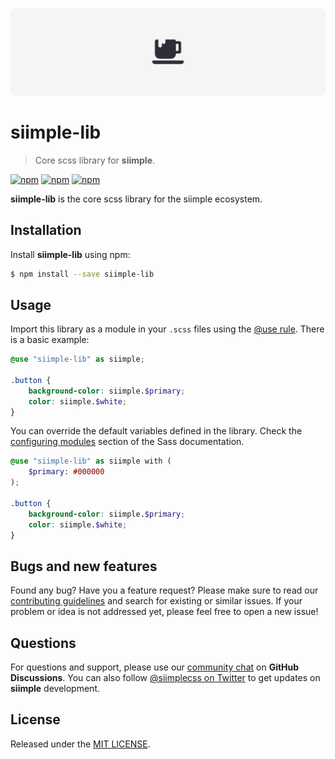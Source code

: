 [![siimple](../../header.svg)](https://www.siimple.xyz)

# siimple-lib

> Core scss library for **siimple**.

[![npm](https://img.shields.io/npm/v/siimple-lib.svg?style=flat-square)](https://www.npmjs.com/package/siimple-lib)
[![npm](https://img.shields.io/npm/dt/siimple-lib.svg?style=flat-square)](https://www.npmjs.com/package/siimple-lib)
[![npm](https://img.shields.io/npm/l/siimple-lib.svg?style=flat-square)](https://github.com/siimple/siimple)

**siimple-lib** is the core scss library for the siimple ecosystem.


## Installation

Install **siimple-lib** using npm:

```bash
$ npm install --save siimple-lib
```


## Usage

Import this library as a module in your `.scss` files using the [@use rule](https://sass-lang.com/documentation/at-rules/use). There is a basic example:

```scss
@use "siimple-lib" as siimple;

.button {
    background-color: siimple.$primary;
    color: siimple.$white;
}
```

You can override the default variables defined in the library. Check the [configuring modules](https://sass-lang.com/documentation/at-rules/use#configuring-modules) section of the Sass documentation.

```scss
@use "siimple-lib" as siimple with (
    $primary: #000000
);

.button {
    background-color: siimple.$primary;
    color: siimple.$white;
}
```


## Bugs and new features

Found any bug? Have you a feature request? Please make sure to read our [contributing guidelines](https://github.com/siimple/siimple/blob/develop/CONTRIBUTING.md) and search for existing or similar issues. 
If your problem or idea is not addressed yet, please feel free to open a new issue!

## Questions 

For questions and support, please use our [community chat](https://github.com/siimple/siimple/discussions) on **GitHub Discussions**. 
You can also follow [@siimplecss on Twitter](https://twitter.com/siimplecss) to get updates on **siimple** development.

## License

Released under the [MIT LICENSE](../../LICENSE).

